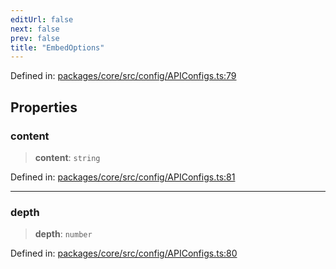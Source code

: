 ```yaml
---
editUrl: false
next: false
prev: false
title: "EmbedOptions"
---
```


Defined in: [packages/core/src/config/APIConfigs.ts:79](https://github.com/mProjectsCode/obsidian-meta-bind-plugin/blob/563ae7213e1de72cfcc12505f0ad569434535dc5/packages/core/src/config/APIConfigs.ts#L79)

## Properties

### content

> **content**: `string`

Defined in: [packages/core/src/config/APIConfigs.ts:81](https://github.com/mProjectsCode/obsidian-meta-bind-plugin/blob/563ae7213e1de72cfcc12505f0ad569434535dc5/packages/core/src/config/APIConfigs.ts#L81)

***

### depth

> **depth**: `number`

Defined in: [packages/core/src/config/APIConfigs.ts:80](https://github.com/mProjectsCode/obsidian-meta-bind-plugin/blob/563ae7213e1de72cfcc12505f0ad569434535dc5/packages/core/src/config/APIConfigs.ts#L80)
